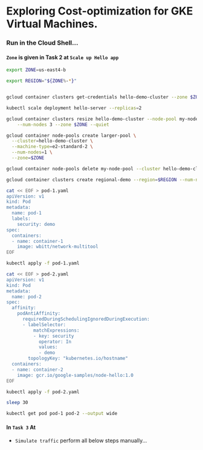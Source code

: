 # Exploring Cost-optimization for GKE Virtual Machines.

### Run in the Cloud Shell...
#### `Zone` is given in Task 2 at `Scale up Hello app`
```bash
export ZONE=us-east4-b
```
```bash
export REGION="${ZONE%-*}"


gcloud container clusters get-credentials hello-demo-cluster --zone $ZONE

kubectl scale deployment hello-server --replicas=2

gcloud container clusters resize hello-demo-cluster --node-pool my-node-pool \
    --num-nodes 3 --zone $ZONE --quiet

gcloud container node-pools create larger-pool \
  --cluster=hello-demo-cluster \
  --machine-type=e2-standard-2 \
  --num-nodes=1 \
  --zone=$ZONE

gcloud container node-pools delete my-node-pool --cluster hello-demo-cluster --zone $ZONE --quiet

gcloud container clusters create regional-demo --region=$REGION --num-nodes=1

cat << EOF > pod-1.yaml
apiVersion: v1
kind: Pod
metadata:
  name: pod-1
  labels:
    security: demo
spec:
  containers:
  - name: container-1
    image: wbitt/network-multitool
EOF

kubectl apply -f pod-1.yaml

cat << EOF > pod-2.yaml
apiVersion: v1
kind: Pod
metadata:
  name: pod-2
spec:
  affinity:
    podAntiAffinity:
      requiredDuringSchedulingIgnoredDuringExecution:
      - labelSelector:
          matchExpressions:
          - key: security
            operator: In
            values:
            - demo
        topologyKey: "kubernetes.io/hostname"
  containers:
  - name: container-2
    image: gcr.io/google-samples/node-hello:1.0
EOF

kubectl apply -f pod-2.yaml

sleep 30

kubectl get pod pod-1 pod-2 --output wide
```

#### In `Task 3` At
- `Simulate traffic` perform all below steps manually...
